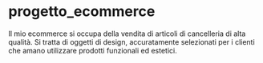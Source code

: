 # progetto_ecommerce
Il mio ecommerce si occupa della vendita di articoli di cancelleria di alta qualità. Si tratta di oggetti di design, accuratamente selezionati per i clienti che amano utilizzare prodotti funzionali ed estetici. 

